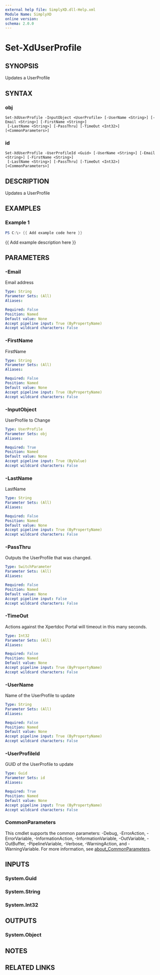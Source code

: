 ```yaml
---
external help file: SimplyXD.dll-Help.xml
Module Name: SimplyXD
online version:
schema: 2.0.0
---
```


# Set-XdUserProfile

## SYNOPSIS
Updates a UserProfile

## SYNTAX

### obj
```
Set-XdUserProfile -InputObject <UserProfile> [-UserName <String>] [-Email <String>] [-FirstName <String>]
 [-LastName <String>] [-PassThru] [-TimeOut <Int32>] [<CommonParameters>]
```

### id
```
Set-XdUserProfile -UserProfileId <Guid> [-UserName <String>] [-Email <String>] [-FirstName <String>]
 [-LastName <String>] [-PassThru] [-TimeOut <Int32>] [<CommonParameters>]
```

## DESCRIPTION
Updates a UserProfile

## EXAMPLES

### Example 1
```powershell
PS C:\> {{ Add example code here }}
```

{{ Add example description here }}

## PARAMETERS

### -Email
Email address

```yaml
Type: String
Parameter Sets: (All)
Aliases:

Required: False
Position: Named
Default value: None
Accept pipeline input: True (ByPropertyName)
Accept wildcard characters: False
```

### -FirstName
FirstName

```yaml
Type: String
Parameter Sets: (All)
Aliases:

Required: False
Position: Named
Default value: None
Accept pipeline input: True (ByPropertyName)
Accept wildcard characters: False
```

### -InputObject
UserProfile to Change

```yaml
Type: UserProfile
Parameter Sets: obj
Aliases:

Required: True
Position: Named
Default value: None
Accept pipeline input: True (ByValue)
Accept wildcard characters: False
```

### -LastName
LastName

```yaml
Type: String
Parameter Sets: (All)
Aliases:

Required: False
Position: Named
Default value: None
Accept pipeline input: True (ByPropertyName)
Accept wildcard characters: False
```

### -PassThru
Outputs the UserProfile that was changed.

```yaml
Type: SwitchParameter
Parameter Sets: (All)
Aliases:

Required: False
Position: Named
Default value: None
Accept pipeline input: False
Accept wildcard characters: False
```

### -TimeOut
Actions against the Xpertdoc Portal will timeout in this many seconds.

```yaml
Type: Int32
Parameter Sets: (All)
Aliases:

Required: False
Position: Named
Default value: None
Accept pipeline input: True (ByPropertyName)
Accept wildcard characters: False
```

### -UserName
Name of the UserProfile to update

```yaml
Type: String
Parameter Sets: (All)
Aliases:

Required: False
Position: Named
Default value: None
Accept pipeline input: True (ByPropertyName)
Accept wildcard characters: False
```

### -UserProfileId
GUID of the UserProfile to update

```yaml
Type: Guid
Parameter Sets: id
Aliases:

Required: True
Position: Named
Default value: None
Accept pipeline input: True (ByPropertyName)
Accept wildcard characters: False
```

### CommonParameters
This cmdlet supports the common parameters: -Debug, -ErrorAction, -ErrorVariable, -InformationAction, -InformationVariable, -OutVariable, -OutBuffer, -PipelineVariable, -Verbose, -WarningAction, and -WarningVariable. For more information, see [about_CommonParameters](http://go.microsoft.com/fwlink/?LinkID=113216).

## INPUTS

### System.Guid

### System.String

### System.Int32

## OUTPUTS

### System.Object
## NOTES

## RELATED LINKS
